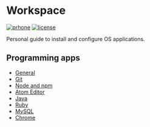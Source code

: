 # Workspace

[![prhone](https://img.shields.io/badge/prhone-project-1b38a9.svg)](http://romelperez.com)
[![license](https://img.shields.io/github/license/romelperez/workspace.svg?maxAge=2592000)](./LICENSE)

Personal guide to install and configure OS applications.

## Programming apps

- [General](general/)
- [Git](git/)
- [Node and npm](node/)
- [Atom Editor](atom/)
- [Java](java/)
- [Ruby](ruby/)
- [MySQL](mysql/)
- [Chrome](chrome/)
